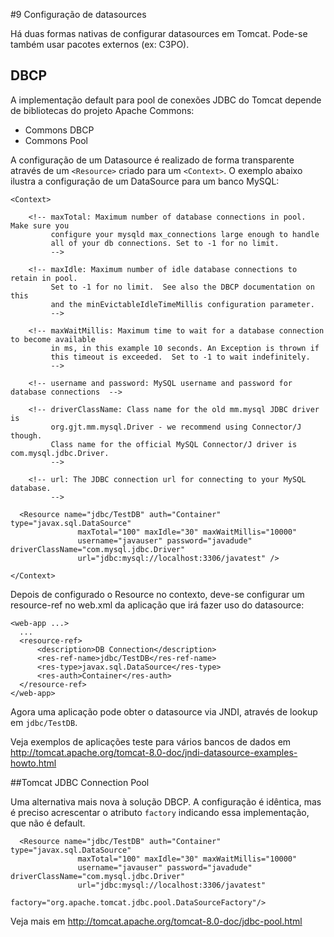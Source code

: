 #9 Configuração de datasources

Há duas formas nativas de configurar datasources em Tomcat. Pode-se também usar pacotes externos (ex: C3PO).

## DBCP
A implementação default para pool de conexões JDBC do Tomcat depende de bibliotecas do projeto Apache Commons:

* Commons DBCP
* Commons Pool

A configuração de um Datasource é realizado de forma transparente através de um `<Resource>` criado para um `<Context>`. O exemplo abaixo ilustra a configuração de um DataSource para um banco MySQL:

	<Context>

		<!-- maxTotal: Maximum number of database connections in pool. Make sure you
			 configure your mysqld max_connections large enough to handle
			 all of your db connections. Set to -1 for no limit.
			 -->

		<!-- maxIdle: Maximum number of idle database connections to retain in pool.
			 Set to -1 for no limit.  See also the DBCP documentation on this
			 and the minEvictableIdleTimeMillis configuration parameter.
			 -->

		<!-- maxWaitMillis: Maximum time to wait for a database connection to become available
			 in ms, in this example 10 seconds. An Exception is thrown if
			 this timeout is exceeded.  Set to -1 to wait indefinitely.
			 -->

		<!-- username and password: MySQL username and password for database connections  -->

		<!-- driverClassName: Class name for the old mm.mysql JDBC driver is
			 org.gjt.mm.mysql.Driver - we recommend using Connector/J though.
			 Class name for the official MySQL Connector/J driver is com.mysql.jdbc.Driver.
			 -->

		<!-- url: The JDBC connection url for connecting to your MySQL database.
			 -->

	  <Resource name="jdbc/TestDB" auth="Container" type="javax.sql.DataSource"
				   maxTotal="100" maxIdle="30" maxWaitMillis="10000"
				   username="javauser" password="javadude" driverClassName="com.mysql.jdbc.Driver"
				   url="jdbc:mysql://localhost:3306/javatest" />

	</Context>
	
Depois de configurado o Resource no contexto, deve-se configurar um resource-ref no web.xml da aplicação que irá fazer uso do datasource:

	<web-app ...>
	  ...
	  <resource-ref>
		  <description>DB Connection</description>
		  <res-ref-name>jdbc/TestDB</res-ref-name>
		  <res-type>javax.sql.DataSource</res-type>
		  <res-auth>Container</res-auth>
	  </resource-ref>
	</web-app>
	
Agora uma aplicação pode obter o datasource via JNDI, através de lookup em `jdbc/TestDB`.

Veja exemplos de aplicações teste para vários bancos de dados em http://tomcat.apache.org/tomcat-8.0-doc/jndi-datasource-examples-howto.html

##Tomcat JDBC Connection Pool

Uma alternativa mais nova à solução DBCP. A configuração é idêntica, mas é preciso acrescentar o atributo `factory` indicando essa implementação, que não é default.

	  <Resource name="jdbc/TestDB" auth="Container" type="javax.sql.DataSource"
				   maxTotal="100" maxIdle="30" maxWaitMillis="10000"
				   username="javauser" password="javadude" driverClassName="com.mysql.jdbc.Driver"
				   url="jdbc:mysql://localhost:3306/javatest"
                         factory="org.apache.tomcat.jdbc.pool.DataSourceFactory"/>

Veja mais em http://tomcat.apache.org/tomcat-8.0-doc/jdbc-pool.html